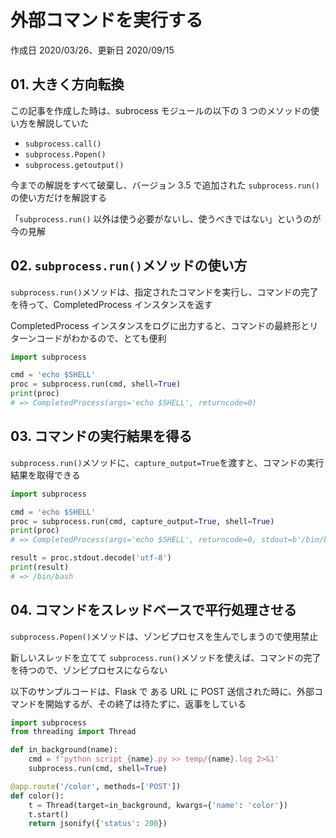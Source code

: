 # 外部コマンドを実行する

作成日 2020/03/26、更新日 2020/09/15

## 01. 大きく方向転換

この記事を作成した時は、subrocess モジュールの以下の 3 つのメソッドの使い方を解説していた

- `subprocess.call()`
- `subprocess.Popen()`
- `subprocess.getoutput()`

今までの解説をすべて破棄し、バージョン 3.5 で追加された `subprocess.run()` の使い方だけを解説する

「`subprocess.run()` 以外は使う必要がないし、使うべきではない」というのが今の見解

## 02. `subprocess.run()`メソッドの使い方

`subprocess.run()`メソッドは、指定されたコマンドを実行し、コマンドの完了を待って、CompletedProcess インスタンスを返す

CompletedProcess インスタンスをログに出力すると、コマンドの最終形とリターンコードがわかるので、とても便利

```python
import subprocess

cmd = 'echo $SHELL'
proc = subprocess.run(cmd, shell=True)
print(proc)
# => CompletedProcess(args='echo $SHELL', returncode=0)
```

## 03. コマンドの実行結果を得る

`subprocess.run()`メソッドに、`capture_output=True`を渡すと、コマンドの実行結果を取得できる

```python
import subprocess

cmd = 'echo $SHELL'
proc = subprocess.run(cmd, capture_output=True, shell=True)
print(proc)
# => CompletedProcess(args='echo $SHELL', returncode=0, stdout=b'/bin/bash', stderr=b'')

result = proc.stdout.decode('utf-8')
print(result)
# => /bin/bash
```

## 04. コマンドをスレッドベースで平行処理させる

`subprocess.Popen()`メソッドは、ゾンビプロセスを生んでしまうので使用禁止

新しいスレッドを立てて `subprocess.run()`メソッドを使えば、コマンドの完了を待つので、ゾンビプロセスにならない

以下のサンプルコードは、Flask で ある URL に POST 送信された時に、外部コマンドを開始するが、その終了は待たずに、返事をしている

```python
import subprocess
from threading import Thread

def in_background(name):
    cmd = f'python script_{name}.py >> temp/{name}.log 2>&1'
    subprocess.run(cmd, shell=True)

@app.route('/color', methods=['POST'])
def color():
    t = Thread(target=in_background, kwargs={'name': 'color'})
    t.start()
    return jsonify({'status': 200})
```
